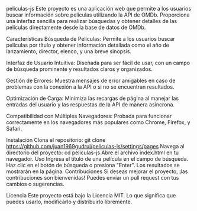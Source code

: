 peliculas-js
Este proyecto es una aplicación web que permite a los usuarios buscar información sobre películas utilizando la API de OMDb. Proporciona una interfaz sencilla para realizar búsquedas y obtener detalles de las películas directamente desde la base de datos de OMDb.

Características
Búsqueda de Películas: Permite a los usuarios buscar películas por título y obtener información detallada como el año de lanzamiento, director, elenco, y una breve sinopsis.

Interfaz de Usuario Intuitiva: Diseñada para ser fácil de usar, con un campo de búsqueda prominente y resultados claros y organizados.

Gestión de Errores: Muestra mensajes de error amigables en caso de problemas con la conexión a la API o si no se encuentran resultados.

Optimización de Carga: Minimiza las recargas de página al manejar las entradas del usuario y las respuestas de la API de manera asíncrona.

Compatibilidad con Múltiples Navegadores: Probada para funcionar correctamente en los navegadores más populares como Chrome, Firefox, y Safari.

Instalación
Clona el repositorio: git clone <https://github.com/juan1969gudrul/peliculas-js/settings/pages>
Navega al directorio del proyecto: cd peliculas-js
Abre el archivo index.html en tu navegador.
Uso
Ingresa el título de una película en el campo de búsqueda.
Haz clic en el botón de búsqueda o presiona "Enter".
Los resultados se mostrarán en la página.
Contribuciones
Si deseas mejorar el proyecto, ¡las contribuciones son bienvenidas! Puedes enviar un pull request con tus cambios o sugerencias.

Licencia
Este proyecto está bajo la Licencia MIT. Lo que significa que puedes usarlo, modificarlo y distribuirlo libremente.
